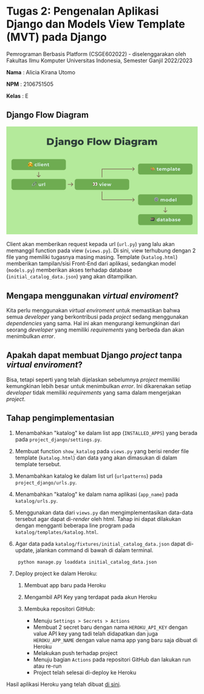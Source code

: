 # Tugas 2: Pengenalan Aplikasi Django dan Models View Template (MVT) pada Django

Pemrograman Berbasis Platform (CSGE602022) - diselenggarakan oleh Fakultas Ilmu Komputer Universitas Indonesia, Semester Ganjil 2022/2023

**Nama**  : Alicia Kirana Utomo

**NPM**   : 2106751505

**Kelas** : E

## Django Flow Diagram

![Django Flow Diagram](/resources/tugas-2-diagram.png)

Client akan memberikan request kepada url (`url.py`) yang lalu akan memanggil function pada view (`views.py`). Di sini, view terhubung dengan 2 file yang memiliki tugasnya masing masing. Template (`katalog.html`) memberikan tampilan/sisi Front-End dari aplikasi, sedangkan model (`models.py`) memberikan akses terhadap database (`initial_catalog_data.json`) yang akan ditampilkan.

## Mengapa menggunakan *virtual enviroment*?

Kita perlu menggunakan *virtual enviroment* untuk memastikan bahwa semua *developer* yang berkontribusi pada *project* sedang menggunakan *dependencies* yang sama. Hal ini akan mengurangi kemungkinan dari seorang *developer* yang memiliki *requirements* yang berbeda dan akan menimbulkan *error*.

## Apakah dapat membuat Django *project* tanpa *virtual enviroment*?

Bisa, tetapi seperti yang telah dijelaskan sebelumnya *project* memiliki kemungkinan lebih besar untuk menimbulkan *error*. Ini dikarenakan setiap *developer* tidak memiliki *requirements* yang sama dalam mengerjakan *project*.

## Tahap pengimplementasian

1. Menambahkan "katalog" ke dalam list app (`INSTALLED_APPS`) yang berada pada `project_django/settings.py`.

2. Membuat function `show_katalog` pada `views.py` yang berisi render file template (`katalog.html`) dan data yang akan dimasukan di dalam template tersebut.

3. Menambahkan katalog ke dalam list url (`urlpatterns`) pada `project_django/urls.py`.

4. Menambahkan "katalog" ke dalam nama aplikasi (`app_name`) pada `katalog/urls.py`.

5. Menggunakan data dari `views.py` dan mengimplementasikan data-data tersebut agar dapat di-*render* oleh html. Tahap ini dapat dilakukan dengan mengganti beberapa line program pada `katalog/templates/katalog.html`.

6. Agar data pada `katalog/fixtures/initial_catalog_data.json` dapat di-update, jalankan command di bawah di dalam terminal.

        python manage.py loaddata initial_catalog_data.json

7. Deploy project ke dalam Heroku:

    1. Membuat app baru pada Heroku
    
    2. Mengambil API Key yang terdapat pada akun Heroku

    3. Membuka repositori GitHub:

        - Menuju `Settings > Secrets > Actions`
        - Membuat 2 secret baru dengan nama `HEROKU_API_KEY` dengan value API key yang tadi telah didapatkan dan juga `HEROKU_APP_NAME` dengan value nama app yang baru saja dibuat di Heroku
        - Melakukan push terhadap project
        - Menuju bagian `Actions` pada repositori GitHub dan lakukan run atau re-run
        - Project telah selesai di-deploy ke Heroku

Hasil aplikasi Heroku yang telah dibuat [di sini](https://tugas-1-pbp.herokuapp.com/katalog/).